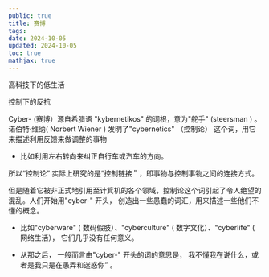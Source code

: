 ```yaml
---
public: true
title: 赛博
tags:
date: 2024-10-05
updated: 2024-10-05
toc: true
mathjax: true
---
```


高科技下的低生活

控制下的反抗

Cyber- (赛博）源自希腊语 "kybernetikos" 的词根，意为"舵手" (steersman ) 。诺伯特·维纳( Norbert Wiener ) 发明了"cybernetics" （控制论） 这个词，用它来描述利用反馈来做调整的事物

  + 比如利用左右转向来纠正自行车或汽车的方向。

所以“控制论” 实际上研究的是“控制链接＂，即事物与控制事物之间的连接方式。

但是随着它被非正式地引用至计箕机的各个领域，控制论这个词引起了令人绝望的混乱。人们开始用"cyber-" 开头， 创造出一些愚蠢的词汇，用来描述一些他们不懂的概念。

  + 比如"cyberware" ( 数码假肢）、"cyberculture" ( 数字文化）、"cyberlife" ( 网络生活）， 它们几乎没有任何意义。

  + 从那之后， 一般而言由"cyber-" 开头的词的意思是， 我不懂我在说什么，或者是我只是在愚弄和迷惑你” 。


